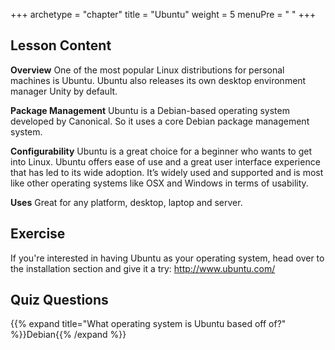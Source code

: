+++
archetype = "chapter"
title = "Ubuntu"
weight = 5
menuPre = "<i class='fl-ubuntu'></i> "
+++

## Lesson Content

**Overview**
One of the most popular Linux distributions for personal machines is Ubuntu. Ubuntu also releases its own desktop environment manager Unity by default. 

**Package Management**
Ubuntu is a Debian-based operating system developed by Canonical. So it uses a core Debian package management system.

**Configurability**
Ubuntu is a great choice for a beginner who wants to get into Linux. Ubuntu offers ease of use and a great user interface experience that has led to its wide adoption. It’s widely used and supported and is most like other operating systems like OSX and Windows in terms of usability.

**Uses**
Great for any platform, desktop, laptop and server.

## Exercise

If you're interested in having Ubuntu as your operating system, head over to the installation section and give it a try:  http://www.ubuntu.com/

## Quiz Questions

{{% expand title="What operating system is Ubuntu based off of?" %}}Debian{{% /expand %}}
